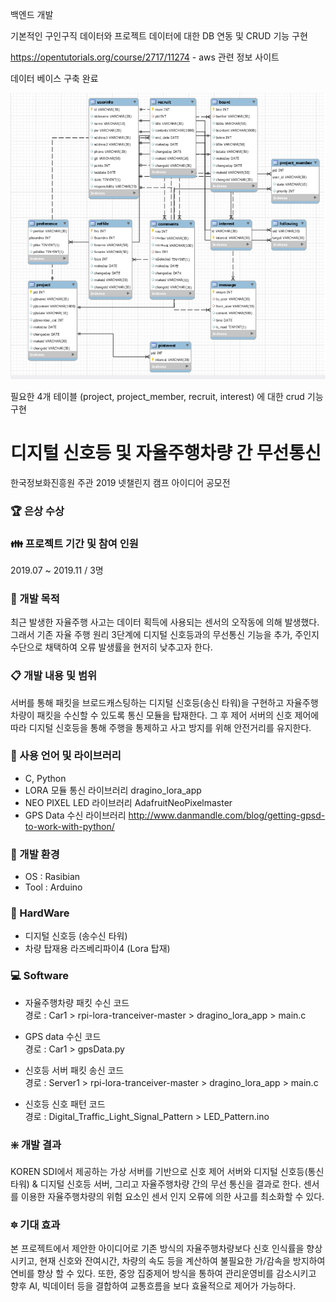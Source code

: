 백엔드 개발

기본적인 구인구직 데이터와 프로젝트 데이터에 대한 DB 연동 및 CRUD 기능 구현

https://opentutorials.org/course/2717/11274
    - aws 관련 정보 사이트
    
데이터 베이스 구축 완료

![ERD](./ERD.png)

필요한 4개 테이블 (project, project_member, recruit, interest) 에 대한 crud 기능 구현

# 디지털 신호등 및 자율주행차량 간 무선통신
한국정보화진흥원 주관 2019 넷챌린지 캠프 아이디어 공모전 

### :trophy: 은상 수상


### :family: 프로젝트 기간 및 참여 인원
2019.07 ~ 2019.11 / 3명


### :scroll: 개발 목적
최근 발생한 자율주행 사고는 데이터 획득에 사용되는 센서의 오작동에 의해 발생했다. 그래서 기존 자율 주행 원리 3단계에 디지털 신호등과의 무선통신 기능을 추가, 주인지 수단으로 채택하여 오류 발생률을 현저히 낮추고자 한다.


### :clipboard: 개발 내용 및 범위
서버를 통해 패킷을 브로드캐스팅하는 디지털 신호등(송신 타워)을 구현하고 자율주행차량이 패킷을 수신할 수 있도록 통신 모듈을 탑재한다. 그 후 제어 서버의 신호 제어에 따라 디지털 신호등을 통해 주행을 통제하고 사고 방지를 위해 안전거리를 유지한다.


### :wrench: 사용 언어 및 라이브러리
- C, Python <br>
- LORA 모듈 통신 라이브러리 dragino_lora_app<br>
- NEO PIXEL LED 라이브러리 AdafruitNeoPixelmaster<br>
- GPS Data 수신 라이브러리 http://www.danmandle.com/blog/getting-gpsd-to-work-with-python/


### :wind_chime: 개발 환경
- OS : Rasibian<br>
- Tool : Arduino


### :office: HardWare
- 디지털 신호등 (송수신 타워)<br>
- 차량 탑재용 라즈베리파이4 (Lora 탑재)


### :computer: Software
- 자율주행차량 패킷 수신 코드<br>
경로 : Car1 > rpi-lora-tranceiver-master > dragino_lora_app > main.c

- GPS data 수신 코드<br>
경로 : Car1 > gpsData.py

- 신호등 서버 패킷 송신 코드<br>
경로 : Server1 > rpi-lora-tranceiver-master > dragino_lora_app > main.c

- 신호등 신호 패턴 코드<br>
경로 : Digital_Traffic_Light_Signal_Pattern > LED_Pattern.ino


### :sparkle: 개발 결과
KOREN SDI에서 제공하는 가상 서버를 기반으로 신호 제어 서버와 디지털 신호등(통신 타워) & 디지털 신호등 서버, 그리고 자율주행차량 간의 무선 통신을 결과로 한다. 센서를 이용한 자율주행차량의 위험 요소인 센서 인지 오류에 의한 사고를 최소화할 수 있다.


### :six_pointed_star: 기대 효과
본 프로젝트에서 제안한 아이디어로 기존 방식의 자율주행차량보다 신호 인식률을 향상시키고, 현재 신호와 잔여시간, 차량의 속도 등을 계산하여 불필요한 가/감속을 방지하여 연비를 향상 할 수 있다. 또한, 중앙 집중제어 방식을 통하여 관리운영비를 감소시키고 향후 AI, 빅데이터 등을 결합하여 교통흐름을 보다 효율적으로 제어가 가능하다.


